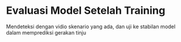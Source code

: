 # Evaluasi Model Setelah Training

Mendeteksi dengan vidio skenario yang ada, dan uji ke stabilan model dalam memprediksi gerakan tinju
